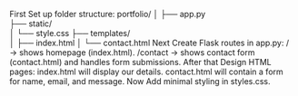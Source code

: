 First Set up folder structure:
portfolio/
│
├── app.py              
├── static/          
│    └── style.css
├── templates/      
│    ├── index.html
│    └── contact.html
Next Create Flask routes in app.py:
/ → shows homepage (index.html).
/contact → shows contact form (contact.html) and handles form submissions.
After that Design HTML pages:
index.html will display our details.
contact.html will contain a form for name, email, and message.
Now Add minimal styling in styles.css.
